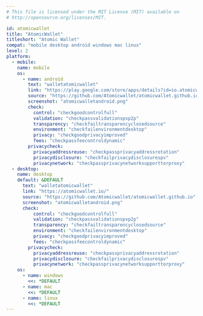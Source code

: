 ```yaml
---
# This file is licensed under the MIT License (MIT) available on
# http://opensource.org/licenses/MIT.

id: atomicwallet
title: "AtomicWallet"
titleshort: "Atomic Wallet"
compat: "mobile desktop android windows mac linux"
level: 2
platform:
  - mobile:
    name: mobile
    os:
      - name: android
        text: "walletatomicwallet"
        link: "https://play.google.com/store/apps/details?id=io.atomicwallet"
        source: "https://github.com/Atomicwallet/atomicwallet.github.io"
        screenshot: "atomicwalletandroid.png"
        check:
          control: "checkgoodcontrolfull"
          validation: "checkpassvalidationspvp2p"
          transparency: "checkfailtransparencyclosedsource"
          environment: "checkfailenvironmentdesktop"
          privacy: "checkgoodprivacyimproved"
          fees: "checkpassfeecontroldynamic"
        privacycheck:
          privacyaddressreuse: "checkpassprivacyaddressrotation"
          privacydisclosure: "checkfailprivacydisclosurespv"
          privacynetwork: "checkpassprivacynetworksupporttorproxy"
  - desktop:
    name: desktop
    default: &DEFAULT
      text: "walletatomicwallet"
      link: "https://atomicwallet.io/"
      source: "https://github.com/Atomicwallet/atomicwallet.github.io"
      screenshot: "atomicwalletandroid.png"
      check:
          control: "checkgoodcontrolfull"
          validation: "checkpassvalidationspvp2p"
          transparency: "checkfailtransparencyclosedsource"
          environment: "checkfailenvironmentdesktop"
          privacy: "checkgoodprivacyimproved"
          fees: "checkpassfeecontroldynamic"
        privacycheck:
          privacyaddressreuse: "checkpassprivacyaddressrotation"
          privacydisclosure: "checkfailprivacydisclosurespv"
          privacynetwork: "checkpassprivacynetworksupporttorproxy"
    os:
      - name: windows
        <<: *DEFAULT
      - name: mac
        <<: *DEFAULT
      - name: linux
        <<: *DEFAULT
---
```

